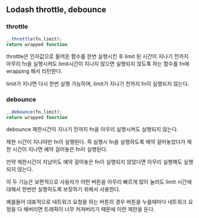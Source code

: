 ## Lodash throttle, debounce

### throttle

```javascript
_.throttle(fn,limit);
return wrapped function
```

throttle은 인자값으로 들어온 함수를 한번 실행시킨 후 limit 된 시간이 지나기 전까지 아무리 fn을 실행시켜도 limit시간이 지나지 않으면 실행되지 않도록 하는 함수를 fn에 wrapping 해서 리턴한다.

limit가 지나면 다시 한번 실행 가능하며, limit가 지나기 전까지 fn이 실행되지 않는다.
### debounce

```javascript
_.debounce(fn,limit);
return wrapped function
```

debounce 제한시간이 지나기 전까지 fn을 아무리 실행시켜도 실행되지 않는다.

제한 시간이 지나야만 fn이 실행된다. 즉 실행시 fn을 실행하도록 예약 걸어놓았다가 제한 시간이 지나면 예약 걸어놓은 fn이 실행된다.

만약 제한시간이 지났어도 예약 걸어놓은 fn이 실행되지 않았다면 아무리 실행해도 실행되지 않는다.


이 두 기능은 보편적으로 사용자가 어떤 버튼을 아무리 빠르게 많이 눌러도 limit 시간에 대해서 한번만 실행하도록 보장하기 위해서 사용한다.

예를들어 대표적으로 네트워크 요청을 하는 버튼의 경우 버튼을 누를때마다 네트워크 요청을 다 해버리면 트래픽이 너무 커져버리기 때문에 이런 제한을 둔다.

